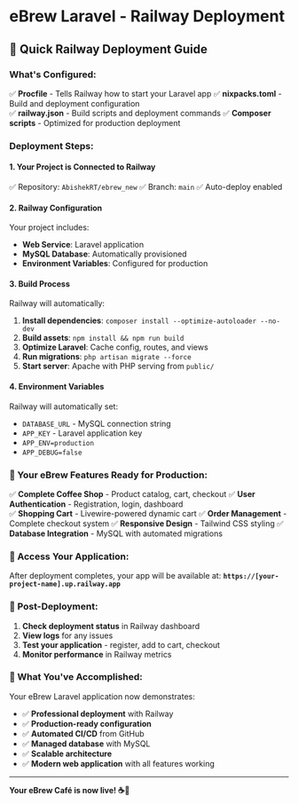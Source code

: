 # eBrew Laravel - Railway Deployment

## 🚀 Quick Railway Deployment Guide

### **What's Configured:**

✅ **Procfile** - Tells Railway how to start your Laravel app
✅ **nixpacks.toml** - Build and deployment configuration  
✅ **railway.json** - Build scripts and deployment commands
✅ **Composer scripts** - Optimized for production deployment

### **Deployment Steps:**

#### **1. Your Project is Connected to Railway**
✅ Repository: `AbishekRT/ebrew_new`
✅ Branch: `main` 
✅ Auto-deploy enabled

#### **2. Railway Configuration**
Your project includes:
- **Web Service**: Laravel application
- **MySQL Database**: Automatically provisioned
- **Environment Variables**: Configured for production

#### **3. Build Process**
Railway will automatically:
1. **Install dependencies**: `composer install --optimize-autoloader --no-dev`
2. **Build assets**: `npm install && npm run build`
3. **Optimize Laravel**: Cache config, routes, and views
4. **Run migrations**: `php artisan migrate --force`
5. **Start server**: Apache with PHP serving from `public/`

#### **4. Environment Variables**
Railway will automatically set:
- `DATABASE_URL` - MySQL connection string
- `APP_KEY` - Laravel application key
- `APP_ENV=production`
- `APP_DEBUG=false`

### **🎯 Your eBrew Features Ready for Production:**

✅ **Complete Coffee Shop** - Product catalog, cart, checkout
✅ **User Authentication** - Registration, login, dashboard  
✅ **Shopping Cart** - Livewire-powered dynamic cart
✅ **Order Management** - Complete checkout system
✅ **Responsive Design** - Tailwind CSS styling
✅ **Database Integration** - MySQL with automated migrations

### **📱 Access Your Application:**

After deployment completes, your app will be available at:
**`https://[your-project-name].up.railway.app`**

### **🔧 Post-Deployment:**

1. **Check deployment status** in Railway dashboard
2. **View logs** for any issues
3. **Test your application** - register, add to cart, checkout
4. **Monitor performance** in Railway metrics

### **🎉 What You've Accomplished:**

Your eBrew Laravel application now demonstrates:
- ✅ **Professional deployment** with Railway
- ✅ **Production-ready configuration** 
- ✅ **Automated CI/CD** from GitHub
- ✅ **Managed database** with MySQL
- ✅ **Scalable architecture** 
- ✅ **Modern web application** with all features working

---

**Your eBrew Café is now live! ☕🚀**